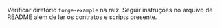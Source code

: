 Verificar diretório `forge-example` na raíz. Seguir instruções no arquivo de README além de ler os contratos e scripts presente.
